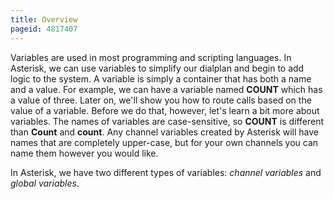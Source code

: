 ```yaml
---
title: Overview
pageid: 4817407
---
```


Variables are used in most programming and scripting languages. In Asterisk, we can use variables to simplify our dialplan and begin to add logic to the system. A variable is simply a container that has both a name and a value. For example, we can have a variable named **COUNT** which has a value of three. Later on, we'll show you how to route calls based on the value of a variable. Before we do that, however, let's learn a bit more about variables. The names of variables are case-sensitive, so **COUNT** is different than **Count** and **count**. Any channel variables created by Asterisk will have names that are completely upper-case, but for your own channels you can name them however you would like.


In Asterisk, we have two different types of variables: *channel variables* and *global variables*.


